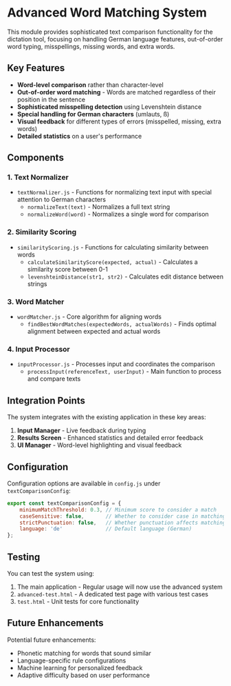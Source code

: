 # Advanced Word Matching System

This module provides sophisticated text comparison functionality for the dictation tool, focusing on handling German language features, out-of-order word typing, misspellings, missing words, and extra words.

## Key Features

- **Word-level comparison** rather than character-level
- **Out-of-order word matching** - Words are matched regardless of their position in the sentence
- **Sophisticated misspelling detection** using Levenshtein distance
- **Special handling for German characters** (umlauts, ß)
- **Visual feedback** for different types of errors (misspelled, missing, extra words)
- **Detailed statistics** on a user's performance

## Components

### 1. Text Normalizer
- `textNormalizer.js` - Functions for normalizing text input with special attention to German characters
  - `normalizeText(text)` - Normalizes a full text string
  - `normalizeWord(word)` - Normalizes a single word for comparison

### 2. Similarity Scoring
- `similarityScoring.js` - Functions for calculating similarity between words
  - `calculateSimilarityScore(expected, actual)` - Calculates a similarity score between 0-1
  - `levenshteinDistance(str1, str2)` - Calculates edit distance between strings

### 3. Word Matcher
- `wordMatcher.js` - Core algorithm for aligning words
  - `findBestWordMatches(expectedWords, actualWords)` - Finds optimal alignment between expected and actual words

### 4. Input Processor
- `inputProcessor.js` - Processes input and coordinates the comparison
  - `processInput(referenceText, userInput)` - Main function to process and compare texts

## Integration Points

The system integrates with the existing application in these key areas:

1. **Input Manager** - Live feedback during typing
2. **Results Screen** - Enhanced statistics and detailed error feedback
3. **UI Manager** - Word-level highlighting and visual feedback

## Configuration

Configuration options are available in `config.js` under `textComparisonConfig`:

```javascript
export const textComparisonConfig = {
    minimumMatchThreshold: 0.3, // Minimum score to consider a match
    caseSensitive: false,       // Whether to consider case in matching
    strictPunctuation: false,   // Whether punctuation affects matching
    language: 'de'              // Default language (German)
};
```

## Testing

You can test the system using:

1. The main application - Regular usage will now use the advanced system
2. `advanced-test.html` - A dedicated test page with various test cases
3. `test.html` - Unit tests for core functionality

## Future Enhancements

Potential future enhancements:
- Phonetic matching for words that sound similar
- Language-specific rule configurations
- Machine learning for personalized feedback
- Adaptive difficulty based on user performance
